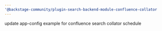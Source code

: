 ```yaml
---
'@backstage-community/plugin-search-backend-module-confluence-collator': patch
---
```


update app-config example for confluence search collator schedule

